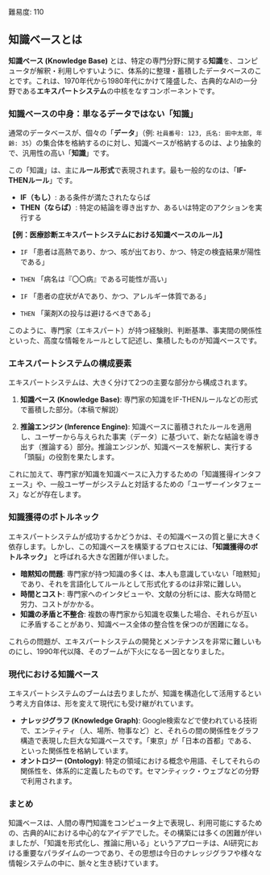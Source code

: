 難易度: 110

## 知識ベースとは

**知識ベース (Knowledge Base)** とは、特定の専門分野に関する**知識**を、コンピュータが解釈・利用しやすいように、体系的に整理・蓄積したデータベースのことです。これは、1970年代から1980年代にかけて隆盛した、古典的なAIの一分野である**エキスパートシステム**の中核をなすコンポーネントです。

### 知識ベースの中身：単なるデータではない「知識」

通常のデータベースが、個々の「**データ**」（例: `社員番号: 123, 氏名: 田中太郎, 年齢: 35`）の集合体を格納するのに対し、知識ベースが格納するのは、より抽象的で、汎用性の高い「**知識**」です。

この「知識」は、主に**ルール形式**で表現されます。最も一般的なのは、「**IF-THENルール**」です。

*   **IF（もし）**: ある条件が満たされたならば
*   **THEN（ならば）**: 特定の結論を導き出すか、あるいは特定のアクションを実行する

**【例：医療診断エキスパートシステムにおける知識ベースのルール】**
*   `IF` 「患者は高熱であり、かつ、咳が出ており、かつ、特定の検査結果が陽性である」
*   `THEN` 「病名は『〇〇病』である可能性が高い」

*   `IF` 「患者の症状がAであり、かつ、アレルギー体質である」
*   `THEN` 「薬剤Xの投与は避けるべきである」

このように、専門家（エキスパート）が持つ経験則、判断基準、事実間の関係性といった、高度な情報をルールとして記述し、集積したものが知識ベースです。

### エキスパートシステムの構成要素

エキスパートシステムは、大きく分けて2つの主要な部分から構成されます。

1.  **知識ベース (Knowledge Base)**: 専門家の知識をIF-THENルールなどの形式で蓄積した部分。（本稿で解説）

2.  **推論エンジン (Inference Engine)**: 知識ベースに蓄積されたルールを適用し、ユーザーから与えられた事実（データ）に基づいて、新たな結論を導き出す（推論する）部分。推論エンジンが、知識ベースを解釈し、実行する「頭脳」の役割を果たします。

これに加えて、専門家が知識を知識ベースに入力するための「知識獲得インタフェース」や、一般ユーザーがシステムと対話するための「ユーザーインタフェース」などが存在します。

### 知識獲得のボトルネック

エキスパートシステムが成功するかどうかは、その知識ベースの質と量に大きく依存します。しかし、この知識ベースを構築するプロセスには、**「知識獲得のボトルネック」** と呼ばれる大きな困難が伴いました。

*   **暗黙知の問題**: 専門家が持つ知識の多くは、本人も意識していない「暗黙知」であり、それを言語化してルールとして形式化するのは非常に難しい。
*   **時間とコスト**: 専門家へのインタビューや、文献の分析には、膨大な時間と労力、コストがかかる。
*   **知識の矛盾と不整合**: 複数の専門家から知識を収集した場合、それらが互いに矛盾することがあり、知識ベース全体の整合性を保つのが困難になる。

これらの問題が、エキスパートシステムの開発とメンテナンスを非常に難しいものにし、1990年代以降、そのブームが下火になる一因となりました。

### 現代における知識ベース

エキスパートシステムのブームは去りましたが、知識を構造化して活用するという考え方自体は、形を変えて現代にも受け継がれています。

*   **ナレッジグラフ (Knowledge Graph)**: Google検索などで使われている技術で、エンティティ（人、場所、物事など）と、それらの間の関係性をグラフ構造で表現した巨大な知識ベースです。「東京」が「日本の首都」である、といった関係性を格納しています。
*   **オントロジー (Ontology)**: 特定の領域における概念や用語、そしてそれらの関係性を、体系的に定義したものです。セマンティック・ウェブなどの分野で利用されます。

### まとめ

知識ベースは、人間の専門知識をコンピュータ上で表現し、利用可能にするための、古典的AIにおける中心的なアイデアでした。その構築には多くの困難が伴いましたが、「知識を形式化し、推論に用いる」というアプローチは、AI研究における重要なパラダイムの一つであり、その思想は今日のナレッジグラフや様々な情報システムの中に、脈々と生き続けています。